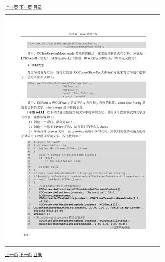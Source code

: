 [上一页](163.md) [下一页](165.md) [目录](../README.md)

***

![164](../images/164.png)

***

[上一页](163.md) [下一页](165.md) [目录](../README.md)